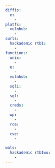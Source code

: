 ```yaml
---
diffis:
  e:
    -
platfs:
  vulnhub:
    -
curls:
  hackademic rtb1:
    -
functions:
  unix:
    -
  e:
    -
  vulnhub:
    -
  sqli:
    -
  sql:
    -
  creds:
    -
  wp:
    -
  rce:
    -
  cve:
    -

wals:
  hackademic rtb1wu:
    -
---
```

